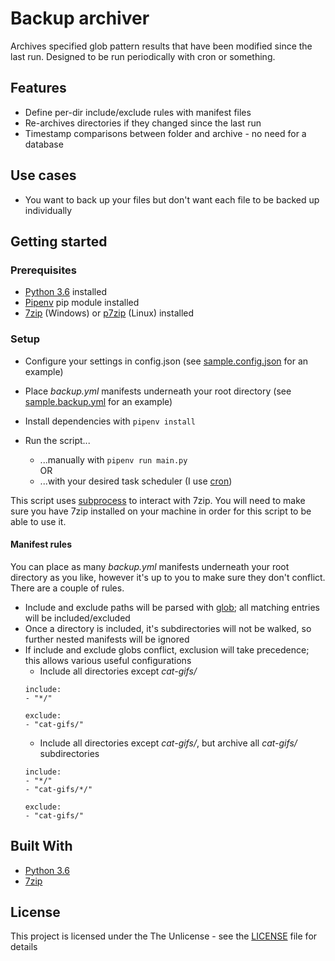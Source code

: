 # Backup archiver
Archives specified glob pattern results that have been modified since the last run. Designed to be run periodically with cron or something.

## Features
- Define per-dir include/exclude rules with manifest files
- Re-archives directories if they changed since the last run
- Timestamp comparisons between folder and archive - no need for a database

## Use cases
- You want to back up your files but don't want each file to be backed up individually

## Getting started
### Prerequisites
- [Python 3.6](https://www.python.org/) installed
- [Pipenv](https://pipenv.readthedocs.io/en/latest/) pip module installed
- [7zip](https://www.7-zip.org/download.html) (Windows) or [p7zip](http://p7zip.sourceforge.net/) (Linux) installed

### Setup
- Configure your settings in config.json (see [sample.config.json](./sample.config.json) for an example)
- Place *backup.yml* manifests underneath your root directory (see [sample.backup.yml](./sample.backup.yml) for an example)

- Install dependencies with `pipenv install`
- Run the script...
    - ...manually with `pipenv run main.py`  
    OR
    - ...with your desired task scheduler (I use [cron](https://en.wikipedia.org/wiki/Cron))

This script uses [subprocess](https://docs.python.org/3.6/library/subprocess.html) to interact with 7zip. You will need to make sure you have 7zip installed on your machine in order for this script to be able to use it.

#### Manifest rules
You can place as many *backup.yml* manifests underneath your root directory as you like, however it's up to you to make sure they don't conflict.
There are a couple of rules.

- Include and exclude paths will be parsed with [glob](https://docs.python.org/2/library/glob.html); all matching entries will be included/excluded
- Once a directory is included, it's subdirectories will not be walked, so further nested manifests will be ignored
- If include and exclude globs conflict, exclusion will take precedence; this allows various useful configurations
    - Include all directories except *cat-gifs/*
    ```
    include:
    - "*/"

    exclude:
    - "cat-gifs/"
    ```
    - Include all directories except *cat-gifs/*, but archive all *cat-gifs/* subdirectories
    ```
    include:
    - "*/"
    - "cat-gifs/*/"

    exclude:
    - "cat-gifs/"
    ```


## Built With
- [Python 3.6](https://www.python.org/)
- [7zip](https://www.7-zip.org/download.html)

## License
This project is licensed under the The Unlicense - see the [LICENSE](./LICENSE) file for details